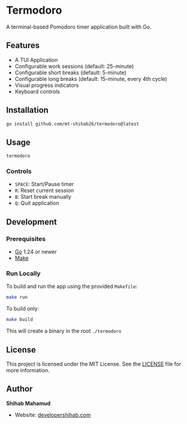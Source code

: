 # Termodoro

A terminal-based Pomodoro timer application built with Go.

## Features

- A TUI Application
- Configurable work sessions (default: 25-minute)
- Configurable short breaks (default: 5-minute)
- Configurable long breaks (default: 15-minute, every 4th cycle)
- Visual progress indicators
- Keyboard controls

## Installation

```bash
go install github.com/mt-shihab26/termodoro@latest
```

## Usage

```bash
termodoro
```

### Controls

- `SPACE`: Start/Pause timer
- `R`: Reset current session
- `B`: Start break manually
- `Q`: Quit application

## Development

### Prerequisites

- [Go](https://golang.org/dl/) 1.24 or newer
- [Make](https://www.gnu.org/software/make/)

### Run Locally

To build and run the app using the provided `Makefile`:

```bash
make run
```

To build only:

```bash
make build
```

This will create a binary in the root `./termodoro`

## License

This project is licensed under the MIT License. See the [LICENSE](LICENSE) file for more information.

## Author

**Shihab Mahamud**

- Website: [developershihab.com](https://developershihab.com)
